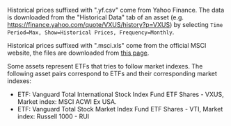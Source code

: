 Historical prices suffixed with ".yf.csv" come from Yahoo Finance. The data is downloaded from the "Historical Data" tab
of an asset (e.g. https://finance.yahoo.com/quote/VXUS/history?p=VXUS)
by selecting `Time Period=Max, Show=Historical Prices, Frequency=Monthly`.

Historical prices suffixed with ".msci.xls" come from the official MSCI website, the files are downloaded
from [this page](https://www.msci.com/end-of-day-data-search).

Some assets represent ETFs that tries to follow market indexes. The following asset pairs correspond to ETFs and their
corresponding market indexes:

* ETF: Vanguard Total International Stock Index Fund ETF Shares - VXUS, Market index: MSCI ACWI Ex USA.
* ETF: Vanguard Total Stock Market Index Fund ETF Shares - VTI, Market index: Russell 1000 - RUI
